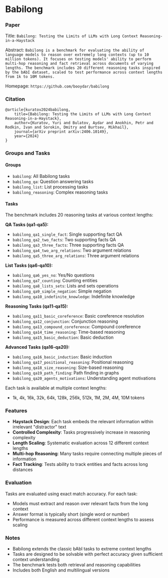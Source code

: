 # Babilong

### Paper

Title: `Babilong: Testing the Limits of LLMs with Long Context Reasoning-in-a-Haystack`

Abstract: `Babilong is a benchmark for evaluating the ability of language models to reason over extremely long contexts (up to 10 million tokens). It focuses on testing models' ability to perform multi-hop reasoning and fact retrieval across documents of varying lengths. The benchmark includes 20 different reasoning tasks inspired by the bAbI dataset, scaled to test performance across context lengths from 1k to 10M tokens.`

Homepage: `https://github.com/booydar/babilong`

### Citation

```
@article{kuratov2024babilong,
    title={Babilong: Testing the Limits of LLMs with Long Context Reasoning-in-a-Haystack},
    author={Kuratov, Yuri and Bulatov, Aydar and Anokhin, Petr and Rodkin, Ivan and Sorokin, Dmitry and Burtsev, Mikhail},
    journal={arXiv preprint arXiv:2406.10149},
    year={2024}
}
```

### Groups and Tasks

#### Groups

* `babilong`: All Babilong tasks
* `babilong_qa`: Question answering tasks
* `babilong_list`: List processing tasks  
* `babilong_reasoning`: Complex reasoning tasks

#### Tasks

The benchmark includes 20 reasoning tasks at various context lengths:

**QA Tasks (qa1-qa5):**
* `babilong_qa1_single_fact`: Single supporting fact QA
* `babilong_qa2_two_facts`: Two supporting facts QA
* `babilong_qa3_three_facts`: Three supporting facts QA
* `babilong_qa4_two_arg_relations`: Two argument relations
* `babilong_qa5_three_arg_relations`: Three argument relations

**List Tasks (qa6-qa10):**
* `babilong_qa6_yes_no`: Yes/No questions
* `babilong_qa7_counting`: Counting entities
* `babilong_qa8_lists_sets`: Lists and sets operations
* `babilong_qa9_simple_negation`: Simple negation
* `babilong_qa10_indefinite_knowledge`: Indefinite knowledge

**Reasoning Tasks (qa11-qa15):**
* `babilong_qa11_basic_coreference`: Basic coreference resolution
* `babilong_qa12_conjunction`: Conjunction reasoning
* `babilong_qa13_compound_coreference`: Compound coreference
* `babilong_qa14_time_reasoning`: Time-based reasoning
* `babilong_qa15_basic_deduction`: Basic deduction

**Advanced Tasks (qa16-qa20):**
* `babilong_qa16_basic_induction`: Basic induction
* `babilong_qa17_positional_reasoning`: Positional reasoning
* `babilong_qa18_size_reasoning`: Size-based reasoning
* `babilong_qa19_path_finding`: Path finding in graphs
* `babilong_qa20_agents_motivations`: Understanding agent motivations

Each task is available at multiple context lengths:
- 1k, 4k, 16k, 32k, 64k, 128k, 256k, 512k, 1M, 2M, 4M, 10M tokens

### Features

- **Haystack Design**: Each task embeds the relevant information within irrelevant "distractor" text
- **Controlled Complexity**: Tasks progressively increase in reasoning complexity
- **Length Scaling**: Systematic evaluation across 12 different context lengths
- **Multi-hop Reasoning**: Many tasks require connecting multiple pieces of information
- **Fact Tracking**: Tests ability to track entities and facts across long distances

### Evaluation

Tasks are evaluated using exact match accuracy. For each task:
- Models must extract and reason over relevant facts from the long context
- Answer format is typically short (single word or number)
- Performance is measured across different context lengths to assess scaling

### Notes

- Babilong extends the classic bAbI tasks to extreme context lengths
- Tasks are designed to be solvable with perfect accuracy given sufficient context understanding
- The benchmark tests both retrieval and reasoning capabilities
- Includes both English and multilingual versions
